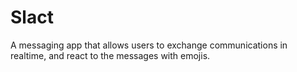 # Slact

A messaging app that allows users to exchange communications in realtime, and react to the messages with emojis.


